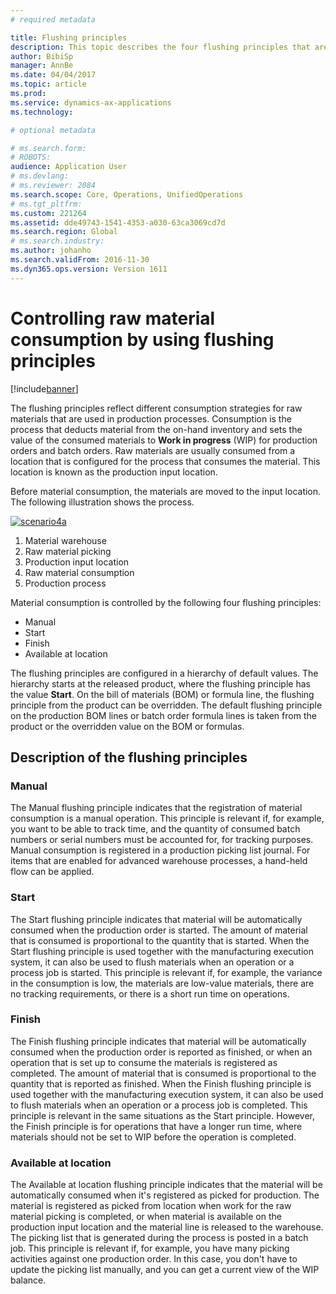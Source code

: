 ```yaml
---
# required metadata

title: Flushing principles
description: This topic describes the four flushing principles that are used for raw material consumption.
author: BibiSp
manager: AnnBe
ms.date: 04/04/2017
ms.topic: article
ms.prod: 
ms.service: dynamics-ax-applications
ms.technology: 

# optional metadata

# ms.search.form: 
# ROBOTS: 
audience: Application User
# ms.devlang: 
# ms.reviewer: 2084
ms.search.scope: Core, Operations, UnifiedOperations
# ms.tgt_pltfrm: 
ms.custom: 221264
ms.assetid: dde49743-1541-4353-a030-63ca3069cd7d
ms.search.region: Global
# ms.search.industry: 
ms.author: johanho
ms.search.validFrom: 2016-11-30
ms.dyn365.ops.version: Version 1611
---
```


# Controlling raw material consumption by using flushing principles

[!include[banner](../includes/banner.md)]

The flushing principles reflect different consumption strategies for raw materials that are used in production processes. Consumption is the process that deducts material from the on-hand inventory and sets the value of the consumed materials to **Work in progress** (WIP) for production orders and batch orders. Raw materials are usually consumed from a location that is configured for the process that consumes the material. This location is known as the production input location.

Before material consumption, the materials are moved to the input location. The following illustration shows the process.

[![scenario4a](./media/scenario4a.png)](./media/scenario4a.png)

1. Material warehouse
2. Raw material picking
3. Production input location
4. Raw material consumption
5. Production process

Material consumption is controlled by the following four flushing principles:

- Manual
- Start
- Finish
- Available at location

The flushing principles are configured in a hierarchy of default values. The hierarchy starts at the released product, where the flushing principle has the value **Start**. On the bill of materials (BOM) or formula line, the flushing principle from the product can be overridden. The default flushing principle on the production BOM lines or batch order formula lines is taken from the product or the overridden value on the BOM or formulas.

## Description of the flushing principles

### Manual
The Manual flushing principle indicates that the registration of material consumption is a manual operation. This principle is relevant if, for example, you want to be able to track time, and the quantity of consumed batch numbers or serial numbers must be accounted for, for tracking purposes. Manual consumption is registered in a production picking list journal. For items that are enabled for advanced warehouse processes, a hand-held flow can be applied.

### Start
The Start flushing principle indicates that material will be automatically consumed when the production order is started. The amount of material that is consumed is proportional to the quantity that is started. When the Start flushing principle is used together with the manufacturing execution system, it can also be used to flush materials when an operation or a process job is started. This principle is relevant if, for example, the variance in the consumption is low, the materials are low-value materials, there are no tracking requirements, or there is a short run time on operations. 

### Finish
The Finish flushing principle indicates that material will be automatically consumed when the production order is reported as finished, or when an operation that is set up to consume the materials is registered as completed. The amount of material that is consumed is proportional to the quantity that is reported as finished. When the Finish flushing principle is used together with the manufacturing execution system, it can also be used to flush materials when an operation or a process job is completed. This principle is relevant in the same situations as the Start principle. However, the Finish principle is for operations that have a longer run time, where materials should not be set to WIP before the operation is completed. 

### Available at location
The Available at location flushing principle indicates that the material will be automatically consumed when it's registered as picked for production. The material is registered as picked from location when work for the raw material picking is completed, or when material is available on the production input location and the material line is released to the warehouse. The picking list that is generated during the process is posted in a batch job. This principle is relevant if, for example, you have many picking activities against one production order. In this case, you don't have to update the picking list manually, and you can get a current view of the WIP balance.
